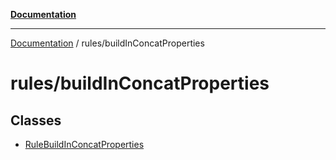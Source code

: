 [**Documentation**](../../README.md)

***

[Documentation](../../README.md) / rules/buildInConcatProperties

# rules/buildInConcatProperties

## Classes

- [RuleBuildInConcatProperties](classes/RuleBuildInConcatProperties.md)
